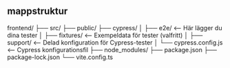 ## mappstruktur

frontend/
├── src/
├── public/
├── cypress/
│ ├── e2e/ <-- Här lägger du dina tester
│ ├── fixtures/ <-- Exempeldata för tester (valfritt)
│ ├── support/ <-- Delad konfiguration för Cypress-tester
│ └── cypress.config.js <-- Cypress konfigurationsfil
├── node_modules/
├── package.json
├── package-lock.json
└── vite.config.ts
